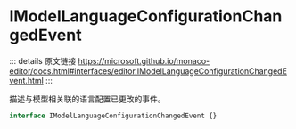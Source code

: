 # IModelLanguageConfigurationChangedEvent

<backTop />
        
::: details 原文链接
https://microsoft.github.io/monaco-editor/docs.html#interfaces/editor.IModelLanguageConfigurationChangedEvent.html
:::

描述与模型相关联的语言配置已更改的事件。

```ts
interface IModelLanguageConfigurationChangedEvent {}
```